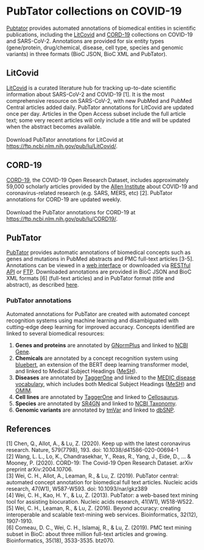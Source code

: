 # PubTator collections on COVID-19

[Pubtator](https://www.ncbi.nlm.nih.gov/research/pubtator/) provides automated annotations of biomedical entities in scientific publications, including the [LitCovid](https://www.ncbi.nlm.nih.gov/research/coronavirus/) and [CORD-19](https://pages.semanticscholar.org/coronavirus-research) collections on COVID-19 and SARS-CoV-2. Annotations are provided for six entity types (gene/protein, drug/chemical, disease, cell type, species and genomic variants) in three formats (BioC JSON, BioC XML and PubTator). 

## LitCovid
[LitCovid](https://www.ncbi.nlm.nih.gov/research/coronavirus/) is a curated literature hub for tracking up-to-date scientific information about SARS-CoV-2 and COVID-19 [1]. It is the most comprehensive resource on SARS-CoV-2, with new PubMed and PubMed Central articles added daily. PubTator annotations for LitCovid are updated once per day. Articles in the Open Access subset include the full article text; some very recent articles will only include a title and will be updated when the abstract becomes available.<br/><br/>
Download PubTator annotations for LitCovid at https://ftp.ncbi.nlm.nih.gov/pub/lu/LitCovid/.

## CORD-19
[CORD-19](https://pages.semanticscholar.org/coronavirus-research), the COVID-19 Open Research Dataset, includes approximately 59,000 scholarly articles provided by the [Allen Institute](https://alleninstitute.org/) about COVID-19 and coronavirus-related research (e.g. SARS, MERS, etc) [2]. PubTator annotations for CORD-19 are updated weekly.<br/><br/>
Download the PubTator annotations for CORD-19 at https://ftp.ncbi.nlm.nih.gov/pub/lu/CORD19/.

## PubTator
[PubTator](https://www.ncbi.nlm.nih.gov/research/pubtator/) provides automatic annotations of biomedical concepts such as genes and mutations in PubMed abstracts and PMC full-text articles [3-5]. Annotations can be viewed in a [web interface](https://www.ncbi.nlm.nih.gov/research/pubtator/) or downloaded via [RESTful API](https://www.ncbi.nlm.nih.gov/research/pubtator/api.html) or [FTP](https://ftp.ncbi.nlm.nih.gov/pub/lu/PubTatorCentral/). Downloaded annotations are provided in BioC JSON and BioC XML formats [6] (full-text articles) and in PubTator format (title and abstract), as described [here](https://www.ncbi.nlm.nih.gov/research/bionlp/APIs/format/). 

### PubTator annotations
Automated annotations for PubTator are created with automated concept recognition systems using machine learning and disambiguated with cutting-edge deep learning for improved accuracy. Concepts identified are linked to several biomedical resources:
1. __Genes and proteins__ are annotated by [GNormPlus](https://www.ncbi.nlm.nih.gov/bionlp/Tools/gnormplus) and linked to [NCBI Gene](https://www.ncbi.nlm.nih.gov/gene).
1. __Chemicals__ are annotated by a concept recognition system using [bluebert](https://github.com/ncbi-nlp/bluebert), an extension of the BERT deep learning transformer model, and linked to Medical Subject Headings ([MeSH](https://meshb.nlm.nih.gov/search)).
1. __Diseases__ are annotated by [TaggerOne](https://www.ncbi.nlm.nih.gov/bionlp/Tools/taggerone) and linked to the [MEDIC disease vocabulary](http://ctdbase.org/downloads/#alldiseases), which includes both Medical Subject Headings ([MeSH](https://meshb.nlm.nih.gov/search)) and [OMIM](https://www.omim.org/).
1. __Cell lines__ are annotated by [TaggerOne](https://www.ncbi.nlm.nih.gov/bionlp/Tools/taggerone) and linked to [Cellosaurus](https://web.expasy.org/cellosaurus/).
1. __Species__ are annotated by [SR4GN](https://www.ncbi.nlm.nih.gov/bionlp/Tools/sr4gn) and linked to [NCBI Taxonomy](https://www.ncbi.nlm.nih.gov/taxonomy).
1. __Genomic variants__ are annotated by [tmVar](https://www.ncbi.nlm.nih.gov/bionlp/Tools/tmvar) and linked to [dbSNP](https://www.ncbi.nlm.nih.gov/snp/).

## References
[1] Chen, Q., Allot, A., & Lu, Z. (2020). Keep up with the latest coronavirus research. Nature, 579(7798), 193. doi: 10.1038/d41586-020-00694-1<br/>
[2] Wang, L. L., Lo, K., Chandrasekhar, Y., Reas, R., Yang, J., Eide, D., ... & Mooney, P. (2020). CORD-19: The Covid-19 Open Research Dataset. arXiv preprint arXiv:2004.10706.<br/>
[3] Wei, C. H., Allot, A., Leaman, R., & Lu, Z. (2019). PubTator central: automated concept annotation for biomedical full text articles. Nucleic acids research, 47(W1), W587-W593. doi: 10.1093/nar/gkz389<br/>
[4] Wei, C. H., Kao, H. Y., & Lu, Z. (2013). PubTator: a web-based text mining tool for assisting biocuration. Nucleic acids research, 41(W1), W518-W522.<br/>
[5] Wei, C. H., Leaman, R., & Lu, Z. (2016). Beyond accuracy: creating interoperable and scalable text-mining web services. Bioinformatics, 32(12), 1907-1910.<br/>
[6] Comeau, D. C., Wei, C. H., Islamaj, R., & Lu, Z. (2019). PMC text mining subset in BioC: about three million full-text articles and growing. Bioinformatics, 35(18), 3533-3535. btz070.<br/>

